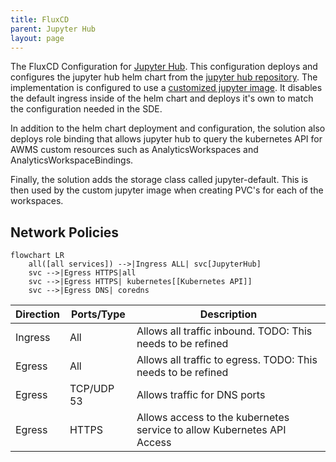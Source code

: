 ```yaml
---
title: FluxCD
parent: Jupyter Hub
layout: page
---
```


The FluxCD Configuration for [Jupyter Hub](https://jupyter.org/hub). This configuration deploys and configures the jupyter hub helm chart from the [jupyter hub repository](https://jupyterhub.github.io/helm-chart/). The implementation is configured to use a [customized jupyter image](../../../../docker/jupyterhub/docs/image.md). It disables the default ingress inside of the helm chart and deploys it's own to match the configuration needed in the SDE.

In addition to the helm chart deployment and configuration, the solution also deploys role binding that allows jupyter hub to query the kubernetes API for AWMS custom resources such as AnalyticsWorkspaces and AnalyticsWorkspaceBindings.

Finally, the solution adds the storage class called jupyter-default. This is then used by the custom jupyter image when creating PVC's for each of the workspaces.


## Network Policies

```mermaid
flowchart LR
    all([all services]) -->|Ingress ALL| svc[JupyterHub] 
    svc -->|Egress HTTPS|all
    svc -->|Egress HTTPS| kubernetes[[Kubernetes API]]
    svc -->|Egress DNS| coredns
```

| Direction | Ports/Type | Description |
| --- | --- | --- |
| Ingress | All | Allows all traffic inbound. TODO: This needs to be refined |
| Egress | All | Allows all traffic to egress. TODO: This needs to be refined |
| Egress | TCP/UDP 53 | Allows traffic for DNS ports |
| Egress | HTTPS | Allows access to the kubernetes service to allow Kubernetes API Access |